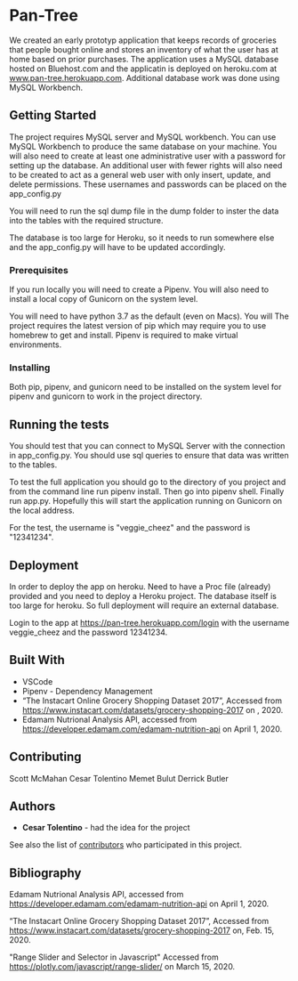 # Pan-Tree

We created an early prototyp application that keeps records of groceries that people bought online and stores an inventory of what the user has at home based on prior purchases. The application uses a MySQL database hosted on Bluehost.com and the applicatin is deployed on heroku.com at
www.pan-tree.herokuapp.com. Additional database work was done using MySQL Workbench. 


## Getting Started

The project requires MySQL server and MySQL workbench. You can use MySQL Workbench to produce the same database on your machine. You will also need to create at least one administrative user with a password for setting up the database. An additional user with fewer rights will also need to be created to act as a general web user with only insert, update, and delete permissions. These usernames and passwords can be placed on the app_config.py

You will need to run the sql dump file in the dump folder to inster the data into the tables with the required structure. 

The database is too large for Heroku, so it needs to run somewhere else and the app_config.py will have to be updated accordingly. 

### Prerequisites

If you run locally you will need to create a Pipenv. You will also need to install a local copy of Gunicorn on the system level. 

You will need to have python 3.7 as the default (even on Macs). You will 
The project requires the latest version of pip which may require you to use homebrew to get and install. Pipenv is required to make virtual environments. 


### Installing
Both pip, pipenv, and gunicorn need to be installed on the system level for pipenv and gunicorn to work in the project directory.

## Running the tests

You should test that you can connect to MySQL Server with the connection in app_config.py. You should use sql queries to ensure that data was written to the tables. 

To test the full application you should go to the directory of you project and from the command line run pipenv install. Then go into pipenv shell. Finally run app.py. Hopefully this will start the application running on Gunicorn on the local address. 

For the test, the username is "veggie_cheez" and the password is "12341234". 



## Deployment

In order to deploy the app on heroku. Need to have a Proc file (already) provided and you need to deploy a Heroku project. The database itself is too large for heroku. So full deployment will require an external database. 

Login to the app at https://pan-tree.herokuapp.com/login with the username veggie_cheez and the password 12341234.

## Built With

* VSCode  
* Pipenv - Dependency Management
* “The Instacart Online Grocery Shopping Dataset 2017”, Accessed from https://www.instacart.com/datasets/grocery-shopping-2017 on , 2020.
* Edamam Nutrional Analysis API, accessed from https://developer.edamam.com/edamam-nutrition-api on April 1, 2020.

## Contributing

Scott McMahan
Cesar Tolentino
Memet Bulut
Derrick Butler


## Authors

* **Cesar Tolentino** - had the idea for the project

See also the list of [contributors](https://github.com/scottcm73/Pan-Tree) who participated in this project.


## Bibliography

Edamam Nutrional Analysis API, accessed from https://developer.edamam.com/edamam-nutrition-api on April 1, 2020.


“The Instacart Online Grocery Shopping Dataset 2017”, Accessed from https://www.instacart.com/datasets/grocery-shopping-2017 on, Feb. 15, 2020.

"Range Slider and Selector in Javascript" Accessed from https://plotly.com/javascript/range-slider/ on March 15, 2020.



